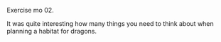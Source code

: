 Exercise mo 02.

It was quite interesting how many things you need to think about when planning a habitat for dragons.
